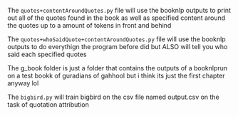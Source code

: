 The `quotes+contentAroundQuotes.py` file will use the booknlp outputs to print out all of the quotes found in the book as well as specified content around the quotes up to a amount of tokens in front and behind


The `quotes+whoSaidQuote+contentAroundQuotes.py` file will use the booknlp outputs to do everythign the program before did but ALSO will tell you who said each specified quotes 


The g_book folder is just a folder that contains the outputs of a booknlprun on a test bookk of guradians of gahhool but i think its just the first chapter anyway lol

The `bigbird.py` will train bigbird on the csv file named output.csv on the task of quotation attribution
